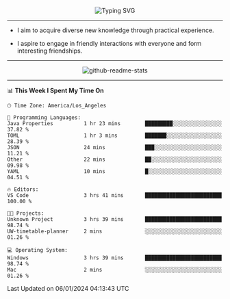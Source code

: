 <p align="center">
  <img src="https://readme-typing-svg.demolab.com?font=Fira+Code&weight=500&size=32&duration=2500&pause=1600&center=true&vCenter=true&random=false&width=1024&height=64&lines=Hi+there+%F0%9F%91%8B;I'm+delighted+you+could+make+it+here+%F0%9F%8E%89;I'm+Harry%2C+a+college+student+still+finding+my+way" alt="Typing SVG" />
</p>


---


- I aim to acquire diverse new knowledge through practical experience.

- I aspire to engage in friendly interactions with everyone and form interesting friendships.


---


<p align="center">
  <img src="https://github-readme-stats.vercel.app/api?username=Harry-Jing&show_icons=true" alt="github-readme-stats"/>
</p>


---

<!--START_SECTION:waka-->
📊 **This Week I Spent My Time On** 

```text
🕑︎ Time Zone: America/Los_Angeles

💬 Programming Languages: 
Java Properties          1 hr 23 mins        █████████░░░░░░░░░░░░░░░░   37.82 % 
TOML                     1 hr 3 mins         ███████░░░░░░░░░░░░░░░░░░   28.39 % 
JSON                     24 mins             ███░░░░░░░░░░░░░░░░░░░░░░   11.21 % 
Other                    22 mins             ██░░░░░░░░░░░░░░░░░░░░░░░   09.98 % 
YAML                     10 mins             █░░░░░░░░░░░░░░░░░░░░░░░░   04.51 % 

🔥 Editors: 
VS Code                  3 hrs 41 mins       █████████████████████████   100.00 % 

🐱‍💻 Projects: 
Unknown Project          3 hrs 39 mins       █████████████████████████   98.74 % 
UW-timetable-planner     2 mins              ░░░░░░░░░░░░░░░░░░░░░░░░░   01.26 % 

💻 Operating System: 
Windows                  3 hrs 39 mins       █████████████████████████   98.74 % 
Mac                      2 mins              ░░░░░░░░░░░░░░░░░░░░░░░░░   01.26 % 
```


 Last Updated on 06/01/2024 04:13:43 UTC
<!--END_SECTION:waka-->

